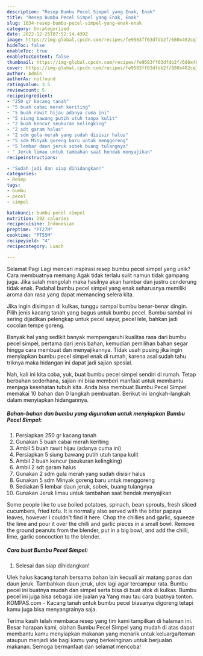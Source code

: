 ```yaml
---
description: "Resep Bumbu Pecel Simpel yang Enak, Enak"
title: "Resep Bumbu Pecel Simpel yang Enak, Enak"
slug: 1034-resep-bumbu-pecel-simpel-yang-enak-enak
category: Uncategorized
date: 2022-12-25T07:52:14.439Z
image: https://img-global.cpcdn.com/recipes/fe9583ff63dfdb2f/680x482cq70/bumbu-pecel-simpel-foto-resep-utama.jpg
hideToc: false
enableToc: true
enableTocContent: false
thumbnail: https://img-global.cpcdn.com/recipes/fe9583ff63dfdb2f/680x482cq70/bumbu-pecel-simpel-foto-resep-utama.jpg
cover: https://img-global.cpcdn.com/recipes/fe9583ff63dfdb2f/680x482cq70/bumbu-pecel-simpel-foto-resep-utama.jpg
author: Admin
authorAv: notfound
ratingvalue: 3.5
reviewcount: 5
recipeingredient:
- "250 gr kacang tanah"
- "5 buah cabai merah keriting"
- "5 buah rawit hijau adanya cuma ini"
- "5 siung bawang putih utuh tanpa kulit"
- "2 buah kencur seukuran kelingking"
- "2 sdt garam halus"
- "2 sdm gula merah yang sudah disisir halus"
- "5 sdm Minyak goreng baru untuk menggoreng"
- "5 lembar daun jeruk sobek buang tulangnya"
- " Jeruk limau untuk tambahan saat hendak menyajikan"
recipeinstructions:

- "Sudah jadi dan siap dihidangkan!"
categories:
- Resep
tags:
- bumbu
- pecel
- simpel

katakunci: bumbu pecel simpel 
nutrition: 292 calories
recipecuisine: Indonesian
preptime: "PT27M"
cooktime: "PT55M"
recipeyield: "4"
recipecategory: Lunch

---
```



Selamat Pagi Lagi mencari inspirasi resep bumbu pecel simpel yang unik? Cara membuatnya memang Agak tidak terlalu sulit namun tidak gampang juga. Jika salah mengolah maka hasilnya akan hambar dan justru cenderung tidak enak. Padahal bumbu pecel simpel yang enak seharusnya memiliki aroma dan rasa yang dapat memancing selera kita.


Jika ingin disimpan di kulkas, tunggu sampai bumbu benar-benar dingin. Pilih jenis kacang tanah yang bagus untuk bumbu pecel. Bumbu sambal ini sering dijadikan pelengkap untuk pecel sayur, pecel lele, bahkan jadi cocolan tempe goreng.

Banyak hal yang sedikit banyak mempengaruhi kualitas rasa dari bumbu pecel simpel, pertama dari jenis bahan, kemudian pemilihan bahan segar hingga cara membuat dan menyajikannya. Tidak usah pusing jika ingin menyiapkan bumbu pecel simpel enak di rumah, karena asal sudah tahu triknya maka hidangan ini dapat jadi sajian spesial.


Nah, kali ini kita coba, yuk, buat bumbu pecel simpel sendiri di rumah. Tetap berbahan sederhana, sajian ini bisa memberi manfaat untuk membantu menjaga kesehatan tubuh kita. Anda bisa membuat Bumbu Pecel Simpel memakai 10 bahan dan 0 langkah pembuatan. Berikut ini langkah-langkah dalam menyiapkan hidangannya.

<!--inarticleads1-->

##### Bahan-bahan dan bumbu yang digunakan untuk menyiapkan Bumbu Pecel Simpel:

1. Persiapkan 250 gr kacang tanah
1. Gunakan 5 buah cabai merah keriting
1. Ambil 5 buah rawit hijau (adanya cuma ini)
1. Persiapkan 5 siung bawang putih utuh tanpa kulit
1. Ambil 2 buah kencur (seukuran kelingking)
1. Ambil 2 sdt garam halus
1. Gunakan 2 sdm gula merah yang sudah disisir halus
1. Gunakan 5 sdm Minyak goreng baru untuk menggoreng
1. Sediakan 5 lembar daun jeruk, sobek, buang tulangnya
1. Gunakan  Jeruk limau untuk tambahan saat hendak menyajikan


Some people like to use boiled potatoes, spinach, bean sprouts, fresh sliced cucumbers, fried tofu. It is normally also served with the bitter papaya leaves, however I couldn&#39;t find it here. Chop the chillies and garlic, squeeze the lime and pour it over the chilli and garlic pieces in a small bowl. Remove the ground peanuts from the blender, put in a big bowl, and add the chilli, lime, garlic concoction to the blender. 

<!--inarticleads2-->

##### Cara buat Bumbu Pecel Simpel:


1. Selesai dan siap dihidangkan!

Ulek halus kacang tanah bersama bahan lain kecuali air matang panas dan daun jeruk. Tambahkan daun jeruk, ulek lagi agar tercampur rata. Bumbu pecel ini buatnya mudah dan simpel serta bisa di buat stok di kulkas. Bumbu pecel ini juga bisa sebagai ide jualan ya Yang mau tau cara buatnya tonton. KOMPAS.com - Kacang tanah untuk bumbu pecel biasanya digoreng tetapi kamu juga bisa menyangrainya saja. 

Terima kasih telah membaca resep yang tim kami tampilkan di halaman ini. Besar harapan kami, olahan Bumbu Pecel Simpel yang mudah di atas dapat membantu kamu menyiapkan makanan yang menarik untuk keluarga/teman ataupun menjadi ide bagi kamu yang berkeinginan untuk berjualan makanan. Semoga bermanfaat dan selamat mencoba!

